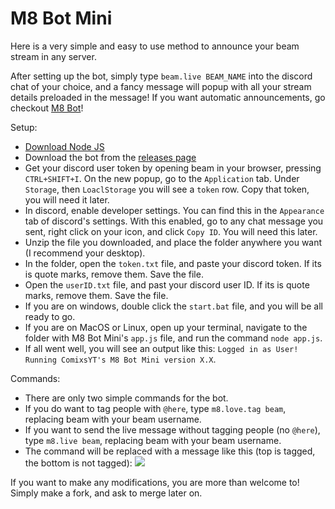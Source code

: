 # M8 Bot Mini
Here is a very simple and easy to use method to announce your beam stream in any server.

After setting up the bot, simply type `beam.live BEAM_NAME` into the discord chat of your choice, and a fancy message will popup with all your stream details preloaded in the message! If you want automatic announcements, go checkout [M8 Bot](https://github.com/MAPReiff/M8-Bot)!

Setup:
* [Download Node JS](https://nodejs.org/en/)
* Download the bot from the [releases page](https://github.com/MAPReiff/M8-Bot-Mini/releases)
* Get your discord user token by opening beam in your browser, pressing `CTRL+SHIFT+I`. On the new popup, go to the `Application` tab. Under `Storage`, then `LoaclStorage` you will see a `token` row. Copy that token, you will need it later.
* In discord, enable developer settings. You can find this in the `Appearance` tab of discord's settings. With this enabled, go to any chat message you sent, right click on your icon, and click `Copy ID`. You will need this later.
* Unzip the file you downloaded, and place the folder anywhere you want (I recommend your desktop).
* In the folder, open the `token.txt` file, and paste your discord token. If its is quote marks, remove them. Save the file.
* Open the `userID.txt` file, and past your discord user ID. If its is quote marks, remove them. Save the file.
* If you are on windows, double click the `start.bat` file, and you will be all ready to go.
* If you are on MacOS or Linux, open up your terminal, navigate to the folder with M8 Bot Mini's `app.js` file, and run the command `node app.js`.
* If all went well, you will see an output like this: ```Logged in as User! Running ComixsYT's M8 Bot Mini version X.X```.

Commands:
* There are only two simple commands for the bot.
* If you do want to tag people with `@here`, type `m8.love.tag beam`, replacing beam with your beam username.
* If you want to send the live message without tagging people (no `@here`), type `m8.live beam`, replacing beam with your beam username.
* The command will be replaced with a message like this (top is tagged, the bottom is not tagged):
![](http://i.imgur.com/o6eMVrY.png)

If you want to make any modifications, you are more than welcome to! Simply make a fork, and ask to merge later on.
